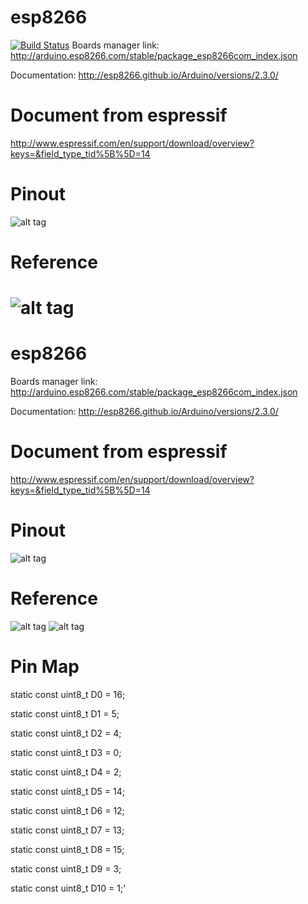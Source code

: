 
# esp8266    
[![Build Status](https://travis-ci.org/quangthanh010290/esp8266.svg?branch=master)](https://travis-ci.org/quangthanh010290/esp8266)
Boards manager link: http://arduino.esp8266.com/stable/package_esp8266com_index.json

Documentation: http://esp8266.github.io/Arduino/versions/2.3.0/
# Document from espressif

http://www.espressif.com/en/support/download/overview?keys=&field_type_tid%5B%5D=14

# Pinout
![alt tag](https://s17.postimg.org/qvpai7mrj/esp8266_esp12e_horizontal-01.png)
# Reference

![alt tag](https://internetofhomethings.com/homethings/wp-content/uploads/2015/03/schematicNEW.jpg)
=======
# esp8266
Boards manager link: http://arduino.esp8266.com/stable/package_esp8266com_index.json

Documentation: http://esp8266.github.io/Arduino/versions/2.3.0/
# Document from espressif

http://www.espressif.com/en/support/download/overview?keys=&field_type_tid%5B%5D=14

# Pinout
![alt tag](https://s17.postimg.org/qvpai7mrj/esp8266_esp12e_horizontal-01.png)
# Reference

![alt tag](https://internetofhomethings.com/homethings/wp-content/uploads/2015/03/schematicNEW.jpg)
![alt tag](http://esp8266.ru/wp-content/uploads/scheme-full-autoprog1-1024x586.jpg)
# Pin Map

  static const uint8_t D0   = 16;

  static const uint8_t D1   = 5;

  static const uint8_t D2   = 4;

  static const uint8_t D3   = 0;

  static const uint8_t D4   = 2;

  static const uint8_t D5   = 14;
  
  static const uint8_t D6   = 12;
  
  static const uint8_t D7   = 13;
  
  static const uint8_t D8   = 15;
  
  static const uint8_t D9   = 3;
  
  static const uint8_t D10  = 1;'

